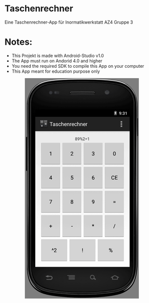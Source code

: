 Taschenrechner
==============
Eine Taschenrechner-App für Inormatikwerkstatt AZ4
Gruppe 3

Notes:
======
  - This Projekt is made with Android-Studio v1.0
  - The App must run on Andorid 4.0 and higher
  - You need the required SDK to compile this App on your computer
  - This App meant for education purpose only

<div style="text-align:center" alt="a photo of the app from the emulator"><img src ="/Emulator_Bild/Capture.PNG" /></div>
